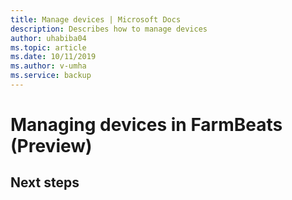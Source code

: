 ```yaml
---
title: Manage devices | Microsoft Docs
description: Describes how to manage devices
author: uhabiba04
ms.topic: article
ms.date: 10/11/2019
ms.author: v-umha
ms.service: backup
---
```



# Managing devices in FarmBeats (Preview)



## Next steps
